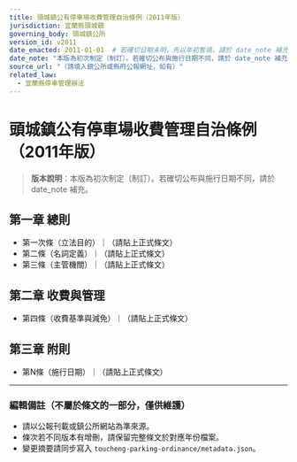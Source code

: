 ```yaml
---
title: 頭城鎮公有停車場收費管理自治條例（2011年版）
jurisdiction: 宜蘭縣頭城鎮
governing_body: 頭城鎮公所
version_id: v2011
date_enacted: 2011-01-01  # 若確切日期未明，先以年初暫填，請於 date_note 補充
date_note: "本版為初次制定（制訂）。若確切公布與施行日期不同，請於 date_note 補充。"
source_url: "（請填入鎮公所或縣府公報網址，如有）"
related_law:
  - 宜蘭縣停車管理辦法
---
```


# 頭城鎮公有停車場收費管理自治條例（2011年版）

> **版本說明**：本版為初次制定（制訂）。若確切公布與施行日期不同，請於 date_note 補充。

## 第一章 總則
- 第一次條（立法目的）｜（請貼上正式條文）
- 第二條（名詞定義）｜（請貼上正式條文）
- 第三條（主管機關）｜（請貼上正式條文）

## 第二章 收費與管理
- 第四條（收費基準與減免）｜（請貼上正式條文）

## 第三章 附則
- 第N條（施行日期）｜（請貼上正式條文）

---
### 編輯備註（不屬於條文的一部分，僅供維護）
- 請以公報刊載或鎮公所網站為準來源。
- 條次若不同版本有增刪，請保留完整條文於對應年份檔案。
- 變更摘要請同步寫入 `toucheng-parking-ordinance/metadata.json`。
